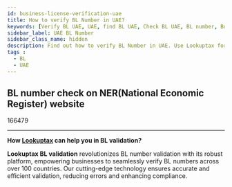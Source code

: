 ```yaml
---
id: business-license-verification-uae
title: How to verify BL Number in UAE?
keywords: [Verify BL UAE, UAE, find BL UAE, Check BL UAE, BL number, Business License, UAE, Dubai]
sidebar_label: UAE BL Number
sidebar_class_name: hidden
description: Find out how to verify BL Number in UAE. Use Lookuptax for hassle-free validation of BL Number in UAE.
tags : 
  - BL
  - UAE
---
```


## BL number check on NER(National Economic Register) website

166479

----
**How [Lookuptax](https://lookuptax.com/) can help you in BL validation?**

**Lookuptax BL validation** revolutionizes BL number validation with its robust platform, empowering businesses to seamlessly verify BL numbers across over 100 countries. Our cutting-edge technology ensures accurate and efficient validation, reducing errors and enhancing compliance.
